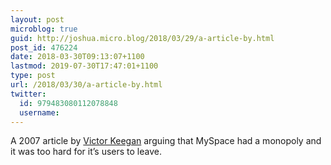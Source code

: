 ```yaml
---
layout: post
microblog: true
guid: http://joshua.micro.blog/2018/03/29/a-article-by.html
post_id: 476224
date: 2018-03-30T09:13:07+1100
lastmod: 2019-07-30T17:47:01+1100
type: post
url: /2018/03/30/a-article-by.html
twitter:
  id: 979483080112078848
  username: 
---
```

A 2007 article by [Victor Keegan](https://amp.theguardian.com/technology/2007/feb/08/business.comment) arguing that MySpace had a monopoly and it was too hard for it’s users to leave.
